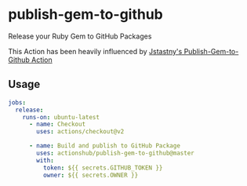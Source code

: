 # publish-gem-to-github

Release your Ruby Gem to GitHub Packages

This Action has been heavily influenced by [Jstastny's Publish-Gem-to-Github Action](https://github.com/jstastny/publish-gem-to-github)

## Usage

```yaml
jobs:
  release:
    runs-on: ubuntu-latest
      - name: Checkout
        uses: actions/checkout@v2

      - name: Build and publish to GitHub Package
        uses: actionshub/publish-gem-to-github@master
        with:
          token: ${{ secrets.GITHUB_TOKEN }}
          owner: ${{ secrets.OWNER }}
```
